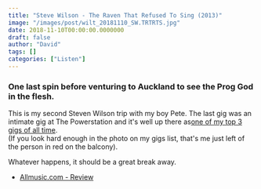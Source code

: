 ```yaml
---
title: "Steve Wilson - The Raven That Refused To Sing (2013)"
image: "/images/post/wilt_20181110_SW.TRTRTS.jpg"
date: 2018-11-10T00:00:00.0000000
draft: false
author: "David"
tags: []
categories: ["Listen"]
---
```

### One last spin before venturing to Auckland to see the Prog God in the flesh.

 This is my second Steven Wilson trip with my boy Pete. The last gig was an intimate gig at The Powerstation and it's well up there as[one of my top 3 gigs of all time](http://www.shutupandlisten.co.nz/most-important-gigs/2017/4/16/davids-list-of-most-important-gigs).   
(If you look hard enough in the photo on my gigs list, that's me just left of the person in red on the balcony).   

 Whatever happens, it should be a great break away.

-  [Allmusic.com - Review](https://www.allmusic.com/album/the-raven-that-refused-to-sing-and-other-stories-mw0002475916)